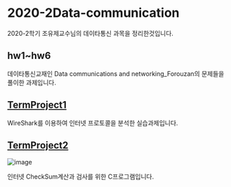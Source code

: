 # 2020-2Data-communication  
2020-2학기 조유제교수님의 데이타통신 과목을 정리한것입니다.

## hw1~hw6
데이타통신교재인 Data communications and networking_Forouzan의 문제들을 풀이한 과제입니다.  


## [TermProject1](https://github.com/chlwlgks3/2020-2Data-communication/blob/main/Term%20Project1.hwp)  
WireShark를 이용하여 인터넷 프로토콜을 분석한 실습과제입니다.  

## [TermProject2](https://github.com/chlwlgks3/2020-2Data-communication/blob/main/TermProject2.hwp)    
![image](https://user-images.githubusercontent.com/64358334/102444642-084fea00-406d-11eb-81c9-50d82e279260.png)  

인터넷 CheckSum계산과 검사를 위한 C프로그램입니다.

